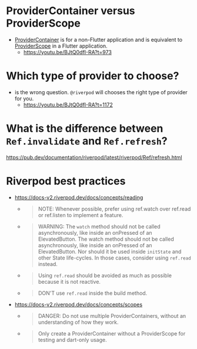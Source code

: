 # ProviderContainer versus ProviderScope
- [ProviderContainer](https://pub.dev/documentation/riverpod/latest/riverpod/ProviderContainer-class.html) is for a non-Flutter application and is equivalent to [ProviderScope](https://pub.dev/documentation/flutter_riverpod/latest/flutter_riverpod/ProviderScope-class.html) in a Flutter application.
  - https://youtu.be/BJtQ0dfI-RA?t=973

# Which type of provider to choose?
- is the wrong question. `@riverpod` will chooses the right type of provider for you.
  - https://youtu.be/BJtQ0dfI-RA?t=1172

# What is the difference between `Ref.invalidate` and `Ref.refresh`?
https://pub.dev/documentation/riverpod/latest/riverpod/Ref/refresh.html

# Riverpod best practices
- https://docs-v2.riverpod.dev/docs/concepts/reading
  - > NOTE: Whenever possible, prefer using ref.watch over ref.read or ref.listen to implement a feature.
  - > WARNING: The `watch` method should not be called asynchronously, like inside an onPressed of an ElevatedButton. The watch method should not be called asynchronously, like inside an onPressed of an ElevatedButton. Nor should it be used inside `initState` and other State life-cycles. In those cases, consider using `ref.read` instead.
  - > Using `ref.read` should be avoided as much as possible because it is not reactive.
  - > DON'T use `ref.read` inside the build method.
- https://docs-v2.riverpod.dev/docs/concepts/scopes
  - > DANGER: Do not use multiple ProviderContainers, without an understanding of how they work.
  - > Only create a ProviderContainer without a ProviderScope for testing and dart-only usage.
